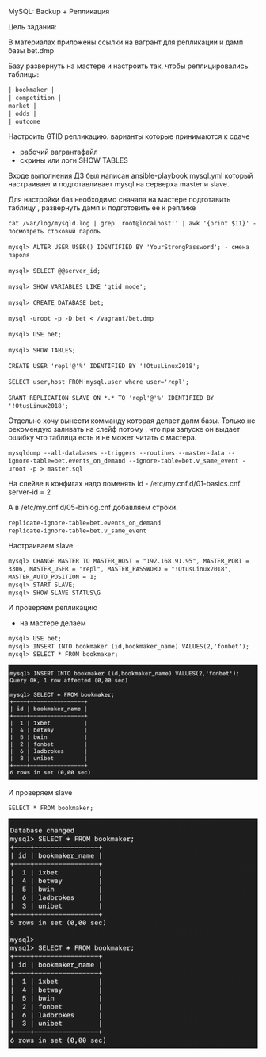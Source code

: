 MySQL: Backup + Репликация 

Цель задания:

В материалах приложены ссылки на вагрант для репликации и дамп базы bet.dmp

Базу развернуть на мастере и настроить так, чтобы реплицировались таблицы:
```
| bookmaker |
| competition |
market |
| odds |
| outcome
```
Настроить GTID репликацию.
варианты которые принимаются к сдаче
- рабочий вагрантафайл
- скрины или логи SHOW TABLES


Входе выполнения ДЗ был написан ansible-playbook mysql.yml который настраивает и подготавливает mysql на серверха master и slave.

Для настройки баз необходимо сначала на мастере подготавить таблицу , развернуть дамп и подготовить ее к реплике 

```
cat /var/log/mysqld.log | grep 'root@localhost:' | awk '{print $11}' - посмотреть стоковый пароль 

mysql> ALTER USER USER() IDENTIFIED BY 'YourStrongPassword'; - смена пароля 

mysql> SELECT @@server_id;

mysql> SHOW VARIABLES LIKE 'gtid_mode';

mysql> CREATE DATABASE bet;

mysql -uroot -p -D bet < /vagrant/bet.dmp

mysql> USE bet;

mysql> SHOW TABLES;

CREATE USER 'repl'@'%' IDENTIFIED BY '!OtusLinux2018';

SELECT user,host FROM mysql.user where user='repl';

GRANT REPLICATION SLAVE ON *.* TO 'repl'@'%' IDENTIFIED BY '!OtusLinux2018';
```

Отдельно хочу вынести комманду которая делает дапм базы. Только не рекомендую заливать на слейф потому , что при запуске он выдает ошибку что таблица есть и не может читать с мастера. 

```
mysqldump --all-databases --triggers --routines --master-data --ignore-table=bet.events_on_demand --ignore-table=bet.v_same_event -uroot -p > master.sql
```

На слейве в конфигах надо поменять id - /etc/my.cnf.d/01-basics.cnf  server-id = 2

А в /etc/my.cnf.d/05-binlog.cnf добавляем строки.

```
replicate-ignore-table=bet.events_on_demand
replicate-ignore-table=bet.v_same_event
```
Настраиваем slave
```
mysql> CHANGE MASTER TO MASTER_HOST = "192.168.91.95", MASTER_PORT = 3306, MASTER_USER = "repl", MASTER_PASSWORD = "!OtusLinux2018", MASTER_AUTO_POSITION = 1;
mysql> START SLAVE;
mysql> SHOW SLAVE STATUS\G
```
И проверяем репликацию 

- на мастере делаем 
```
mysql> USE bet;
mysql> INSERT INTO bookmaker (id,bookmaker_name) VALUES(2,'fonbet');
mysql> SELECT * FROM bookmaker;
```

![Скорость iperf3 в режиме tap](https://github.com/otuskurs/dz28-mysql/blob/main/%D1%81%D0%BA%D1%80%D0%B8%D0%BD%D1%8B/master-2.png)

И проверяем slave

```
SELECT * FROM bookmaker;
```
![Скорость iperf3 в режиме tun](https://github.com/Dogmatic41/otus/blob/main/43.mysql/images/slave.png)
